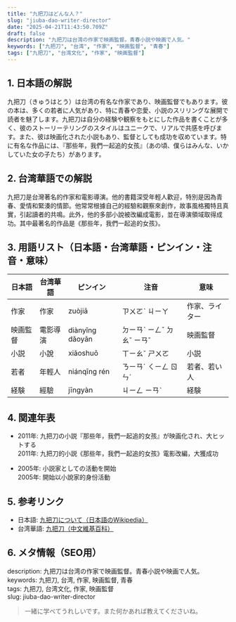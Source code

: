 ```yaml
---
title: "九把刀はどんな人？"
slug: "jiuba-dao-writer-director"
date: "2025-04-21T11:43:50.709Z"
draft: false
description: "九把刀は台湾の作家で映画監督。青春小説や映画で人気。"
keywords: ["九把刀", "台湾", "作家", "映画監督", "青春"]
tags: ["九把刀", "台湾文化", "作家", "映画監督"]
---
```


## 1. 日本語の解説  
九把刀（きゅうはとう）は台湾の有名な作家であり、映画監督でもあります。彼の本は、多くの若者に人気があり、特に青春や恋愛、小説のスリリングな展開で読者を魅了します。九把刀は自分の経験や観察をもとにした作品を書くことが多く、彼のストーリーテリングのスタイルはユニークで、リアルで共感を呼びます。また、彼は映画化された小説もあり、監督としても成功を収めています。特に有名な作品には、『那些年，我們一起追的女孩』（あの頃、僕らはみんな、いかしていた女の子たち）があります。

## 2. 台湾華語での解説  
九把刀是台灣著名的作家和電影導演。他的書籍深受年輕人歡迎，特別是因為青春、愛情和緊湊的情節。他常常根據自己的經驗和觀察來創作，故事風格獨特且真實，引起讀者的共鳴。此外，他的多部小說被改編成電影，並在導演領域取得成功。其中最著名的作品是《那些年，我們一起追的女孩》。

## 3. 用語リスト（日本語・台湾華語・ピンイン・注音・意味）  

| 日本語       | 台湾華語                     | ピンイン              | 注音          | 意味                           |
|--------------|------------------------------|-----------------------|---------------|--------------------------------|
| 作家          | 作家                         | zuòjiā                | ㄗㄨㄛˋ ㄐㄧㄚ | 作家、ライター                   |
| 映画監督      | 電影導演                     | diànyǐng dǎoyǎn       | ㄉㄧㄢˋ ㄧㄥˇ ㄉㄠˇ ㄧㄢˇ | 映画監督                     |
| 小説          | 小說                         | xiǎoshuō              | ㄒㄧㄠˇ ㄕㄨㄛ | 小説                           |
| 若者          | 年輕人                       | niánqīng rén          | ㄋㄧㄢˊ ㄑㄧㄥ ㄖㄣˊ | 若者、若い人                     |
| 経験          | 經驗                         | jīngyàn               | ㄐㄧㄥ ㄧㄢˋ   | 経験                           |

## 4. 関連年表  

- 2011年: 九把刀の小説『那些年，我們一起追的女孩』が映画化され、大ヒットする  
  2011年: 九把刀的小説《那些年，我們一起追的女孩》電影改編，大獲成功

- 2005年: 小説家としての活動を開始  
  2005年: 開始以小說家的身份活動

## 5. 参考リンク  

- 日本語: [九把刀について（日本語のWikipedia）](https://ja.wikipedia.org/wiki/%E4%B9%9D%E5%8F%96)
- 台湾華語: [九把刀（中文維基百科）](https://zh.wikipedia.org/wiki/%E4%B9%9D%E6%8A%8A%E5%88%80)

## 6. メタ情報（SEO用）  
description: 九把刀は台湾の作家で映画監督。青春小説や映画で人気。  
keywords: 九把刀, 台湾, 作家, 映画監督, 青春  
tags: 九把刀, 台湾文化, 作家, 映画監督  
slug: jiuba-dao-writer-director

> 一緒に学べてうれしいです。また何かあれば教えてくださいね。
